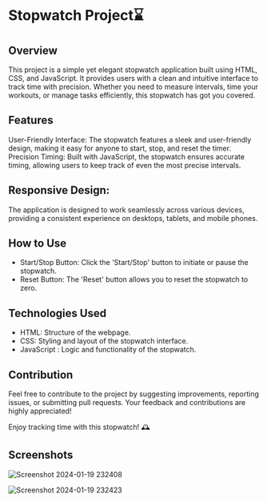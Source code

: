 
# Stopwatch Project⌛
## Overview
This project is a simple yet elegant stopwatch application built using HTML, CSS, and JavaScript. It provides users with a clean and intuitive interface to track time with precision. Whether you need to measure intervals, time your workouts, or manage tasks efficiently, this stopwatch has got you covered.

## Features
User-Friendly Interface: The stopwatch features a sleek and user-friendly design, making it easy for anyone to start, stop, and reset the timer.
Precision Timing: Built with JavaScript, the stopwatch ensures accurate timing, allowing users to keep track of even the most precise intervals.

## Responsive Design:
The application is designed to work seamlessly across various devices, providing a consistent experience on desktops, tablets, and mobile phones.

## How to Use
* Start/Stop Button: Click the 'Start/Stop' button to initiate or pause the stopwatch.
* Reset Button: The 'Reset' button allows you to reset the stopwatch to zero.

## Technologies Used
* HTML: Structure of the webpage.
* CSS: Styling and layout of the stopwatch interface.
* JavaScript : Logic and functionality of the stopwatch.

## Contribution
Feel free to contribute to the project by suggesting improvements, reporting issues, or submitting pull requests. Your feedback and contributions are highly appreciated!

Enjoy tracking time with this stopwatch!  🕰️

## Screenshots


![Screenshot 2024-01-19 232408](https://github.com/Tusharbhosalehub/PRODIGY_WD_02/assets/114877970/418d6e2d-03b9-406d-9d50-90d07a8926d2)


![Screenshot 2024-01-19 232423](https://github.com/Tusharbhosalehub/PRODIGY_WD_02/assets/114877970/e8bf07f2-c677-443f-bb58-397f10531844)
